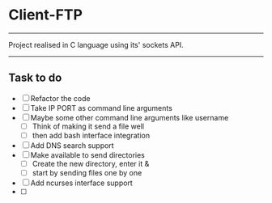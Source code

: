 # Client-FTP
___
Project realised in C language using its' sockets API.

---
## Task to do
- [ ] Refactor the code
- [ ] Take IP PORT as command line arguments
- [ ] Maybe some other command line arguments like username
	- [ ] Think of making it send a file well
	- [ ] then add bash interface integration
- [ ] Add DNS search support
- [ ] Make available to send directories
	- [ ] Create the new directory, enter it &
	- [ ] start by sending files one by one
- [ ] Add ncurses interface support
- [ ] 
